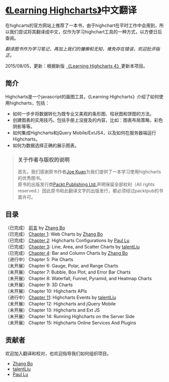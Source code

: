 [《Learning Highcharts》][packtpub_book]中文翻译
=========================

在highcarts的官方网站上推荐了一本书，由于highchart在平时工作中会用到，所以我们尝试将其翻译成中文，仅作为学习highchart工具的一种方式，以方便日后查阅。

_翻译图书作为学习笔记，再加上我们的慵懒和无知，难免存在错误，欢迎批评指正。_

2015/08/05，更新：根据新版 [《Learning Highcharts 4》][packtpub_book]更新本项目。

## 简介
Highcharts是一个javascript的画图工具，《Learning Highcharts》介绍了如何使用highcharts，包括： 
 
+ 如何一步步将数据转化为既专业又美观的条形图、柱状图和饼图的方法。
+ 创建图表的实用技巧。包括手册上没提及的内容，比如：图表布局策略，彩色阴影等等。
+ 如何集成Highcharts和jQuery Mobile/ExtJS4，以及如何在服务器端运行Highcharts。
+ 如何为数据选择正确的展示图表。

> ### 关于作者与版权的说明
> 首先，我们感谢原书作者[Joe Kuan][Joe_Kuan_wordpress]为我们提供了一本学习使用highcharts的优秀图书。  
> 原书的出版发行商[Packt Publishing Ltd.][packtpub_website]声明保留全部权利（All rights reserved.）因此原书和此翻译文字的出版发行，都必须经过packtpub的书面许可。

## 目录
 （已完成） [前言](book/00.Preface/00.00.Preface.md)  by [Zhang Bo](https://github.com/TopCaver)   
 （已完成） [Chapter 1](book/01.Web_Charts/01.00.Web_Charts.md): Web Charts	by [Zhang Bo](https://github.com/TopCaver)  
 （已完成） [Chapter 2](book/02.Highcharts_Configurations/02.00.Highcharts_Configurations.md): Highcharts Configurations  by [Paul Lu](https://github.com/luss613)  
 （已完成） [Chapter 3](book/03.Line_Area_and_Scatter_Charts/03.00.Line_Area_and_Scatter_Charts.md): Line, Area, and Scatter Charts  by [talentLiu](https://github.com/ljlok)  
 （已完成） [Chapter 4](book/04.Bar_and_Column_Charts/04.00.Bar_and_Column_Charts.md): Bar and Column Charts   by [Zhang Bo](https://github.com/TopCaver)  
 （进行中） Chapter 5: Pie Charts   
 （未开展） Chapter 6: Gauge, Polar, and Range Charts  
 （未开展） Chapter 7: Bubble, Box Plot, and Error Bar Charts  
 （未开展） Chapter 8: Waterfall, Funnel, Pyramid, and Heatmap Charts  
 （未开展） Chapter 9: 3D Charts    
 （未开展） Chapter 10: Highcharts APIs     
 （进行中） [Chapter 11](book/11.Highcharts_Events/11.00.Highcharts_Events.md): Highcharts Events  by [talentLiu](https://github.com/ljlok)   
 （未开展） Chapter 12: Highcharts and jQuery Mobile   
 （未开展） Chapter 13: Highcharts and Ext JS   
 （未开展） Chapter 14: Running Highcharts on the Server Side  
 （未开展） Chapter 15: Highcharts Online Services And Plugins

## 贡献者
欢迎加入翻译和校对，也欢迎指导我们如何组织项目。

+ [Zhang Bo](https://github.com/TopCaver)
+ [talentLiu](https://github.com/ljlok)
+ [Paul Lu](https://github.com/luss613)

[packtpub_book]:http://www.packtpub.com/learning-highcharts-for-javascript-data-visualization/book
[packtpub_book_4]:https://www.packtpub.com/big-data-and-business-intelligence/learning-highcharts-4
[packtpub_website]:http://www.packtpub.com
[Joe_Kuan_wordpress]:http://joekuan.wordpress.com

